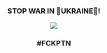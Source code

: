 <h3 align="center">STOP WAR IN 🌻UKRAINE🌻!</h3>
<p align="center">
  <img src="https://github.com/gitendo/gitendo/blob/d91a0a18f414a008c908549328c0f9259bffb399/Russia_Terrorist_Country_480p.gif">
</p>
<h3 align="center">#FCKPTN</h3>
<!--
**gitendo/gitendo** is a ✨ _special_ ✨ repository because its `README.md` (this file) appears on your GitHub profile.

Here are some ideas to get you started:

- 🔭 I’m currently working on ...
- 🌱 I’m currently learning ...
- 👯 I’m looking to collaborate on ...
- 🤔 I’m looking for help with ...
- 💬 Ask me about ...
- 📫 How to reach me: ...
- 😄 Pronouns: ...
- ⚡ Fun fact: ...
-->

